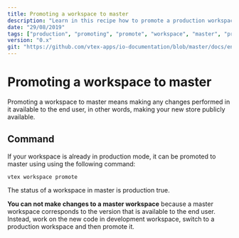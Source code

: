 ```yaml
---
title: Promoting a workspace to master
description: "Learn in this recipe how to promote a production workspace to master and make your new configurations finally available to the end user."
date: "29/08/2019"
tags: ["production", "promoting", "promote", "workspace", "master", "production-mode"]
version: "0.x"
git: "https://github.com/vtex-apps/io-documentation/blob/master/docs/en/Recipes/store/promoting-a-workspace-to-master.md"
---
```


# Promoting a workspace to master

Promoting a workspace to master means making any changes performed in it available to the end user, in other words, making your new store publicly available.

## Command

If your workspace is already in production mode, it can be promoted to master using using the following command:

`vtex workspace promote`

The status of a workspace in master is production true.

<div class="alert alert-warning">
<strong>You can not make changes to a master workspace</strong> because a master workspace corresponds to the version that is available to the end user. Instead, work on the new code in development workspace, switch to a production workspace and then promote it.
</div>

